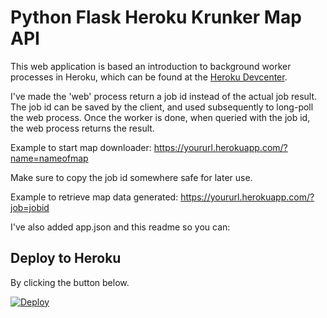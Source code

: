 # Python Flask Heroku Krunker Map API
This web application is based an introduction to background worker processes in Heroku, which can be found at the [Heroku Devcenter](https://devcenter.heroku.com/articles/python-rq).

I've made the 'web' process return a job id instead of the actual job result. The job id can be saved by the client, and used subsequently to long-poll the web process. Once the worker is done, when queried with the job id, the web process returns the result.

Example to start map downloader: https://yoururl.herokuapp.com/?name=nameofmap

Make sure to copy the job id somewhere safe for later use.

Example to retrieve map data generated: https://yoururl.herokuapp.com/?job=jobid

I've also added app.json and this readme so you can:

## Deploy to Heroku
By clicking the button below.

[![Deploy](https://www.herokucdn.com/deploy/button.svg)](https://heroku.com/deploy)
